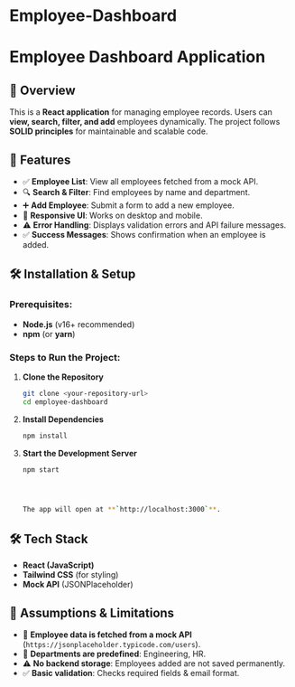 # Employee-Dashboard

# Employee Dashboard Application

## 🚀 Overview
This is a **React application** for managing employee records. Users can **view, search, filter, and add** employees dynamically. The project follows **SOLID principles** for maintainable and scalable code.

## 🎯 Features
- ✅ **Employee List**: View all employees fetched from a mock API.
- 🔍 **Search & Filter**: Find employees by name and department.
- ➕ **Add Employee**: Submit a form to add a new employee.
- 🎨 **Responsive UI**: Works on desktop and mobile.
- ⚠️ **Error Handling**: Displays validation errors and API failure messages.
- ✅ **Success Messages**: Shows confirmation when an employee is added.

## 🛠️ Installation & Setup

### Prerequisites:
- **Node.js** (v16+ recommended)
- **npm** (or **yarn**)

### Steps to Run the Project:

1. **Clone the Repository**
    ```sh
   git clone <your-repository-url>
   cd employee-dashboard
   
2. **Install Dependencies**
    ```sh
   npm install
   
3. **Start the Development Server**
    ```sh
    npm start




   The app will open at **`http://localhost:3000`**.

## 🛠️ Tech Stack
- **React (JavaScript)**
- **Tailwind CSS** (for styling)
- **Mock API** (JSONPlaceholder)

## 🔹 Assumptions & Limitations
- 👥 **Employee data is fetched from a mock API** (`https://jsonplaceholder.typicode.com/users`).
- 🏢 **Departments are predefined**: Engineering, HR.
- ⚠️ **No backend storage**: Employees added are not saved permanently.
- ✅ **Basic validation**: Checks required fields & email format.



   
